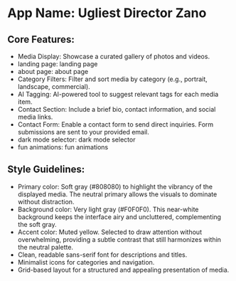 # **App Name**: Ugliest Director Zano

## Core Features:

- Media Display: Showcase a curated gallery of photos and videos.
- landing page: landing page
- about page: about page
- Category Filters: Filter and sort media by category (e.g., portrait, landscape, commercial).
- AI Tagging: AI-powered tool to suggest relevant tags for each media item.
- Contact Section: Include a brief bio, contact information, and social media links.
- Contact Form: Enable a contact form to send direct inquiries. Form submissions are sent to your provided email.
- dark mode selector: dark mode selector
- fun animations: fun animations

## Style Guidelines:

- Primary color: Soft gray (#808080) to highlight the vibrancy of the displayed media. The neutral primary allows the visuals to dominate without distraction.
- Background color: Very light gray (#F0F0F0). This near-white background keeps the interface airy and uncluttered, complementing the soft gray.
- Accent color: Muted yellow. Selected to draw attention without overwhelming, providing a subtle contrast that still harmonizes within the neutral palette.
- Clean, readable sans-serif font for descriptions and titles.
- Minimalist icons for categories and navigation.
- Grid-based layout for a structured and appealing presentation of media.